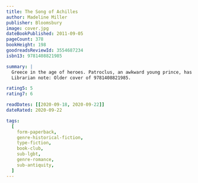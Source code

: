 ```yaml
---
title: The Song of Achilles
author: Madeline Miller
publisher: Bloomsbury
image: cover.jpg
dateBookPublished: 2011-09-05
pageCount: 378
bookHeight: 198
goodreadsReviewId: 3554687234
isbn13: 9781408821985

summary: |
  Greece in the age of heroes. Patroclus, an awkward young prince, has been exiled to the court of King Peleus and his perfect son Achilles. Despite their differences, Achilles befriends the shamed prince, and as they grow into young men skilled in the arts of war and medicine, their bond blossoms into something deeper - despite the displeasure of Achilles's mother Thetis, a cruel sea goddess. But when word comes that Helen of Sparta has been kidnapped, Achilles must go to war in distant Troy and fulfill his destiny. Torn between love and fear for his friend, Patroclus goes with him, little knowing that the years that follow will test everything they hold dear.
  Librarian note: Older cover of 9781408821985.

rating5: 5
rating7: 6

readDates: [[2020-09-18, 2020-09-22]]
dateRated: 2020-09-22

tags:
  [
    form-paperback,
    genre-historical-fiction,
    type-fiction,
    book-club,
    sub-lgbt,
    genre-romance,
    sub-antiquity,
  ]
---
```


